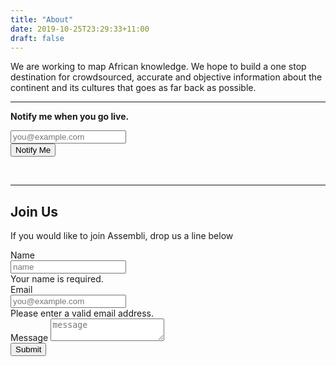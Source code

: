 ```yaml
---
title: "About"
date: 2019-10-25T23:29:33+11:00
draft: false
---
```


<!--![Assembli](/post-images/assembli/assembli.jpg)-->


<p class="text-center">We are working to map African knowledge. We hope to build a one stop destination for crowdsourced, accurate and objective information about the continent and its cultures that goes as far back as possible.</p>
<hr class="mb-4">

<div class="masthead">
  <div class="container h-100">
  <div class="intro">
      <b><p class="text-center">Notify me when you go live.</p></b>
  </div>
    <div class="row h-100">
      <div class="col-12 my-auto">
        <div class="masthead-content text-white py-md-0">
          <form name="subscribe" method="POST" class="needs-validation" data-netlify="true">
            <div class="input-group input-group-newsletter">
                <div class="input-group-prepend">
                  <span class="input-group-text"><i class="fa fa-envelope" aria-hidden="true"></i></span>
                </div>
                <input type="email" class="form-control" placeholder="you@example.com" aria-label="you@example.com" required="true" name="email">
                <div class="input-group-append">
                  <button class="btn btn-primary" type="submit">Notify Me</button>
                </div>
                <input type="hidden" name="subject" value="About: Subscribe">
            </div>
          </form>
        </div>
      </div>
    </div>
  </div>  
</div>
<br>
<hr class="mb-4">

<div class="intro">
    <h2 class="text-center">Join Us</h2>
    <p class="text-center">If you would like to join Assembli, drop us a line below
 </p>
</div>

<div class="order-md-1">
	<form name="join" method="POST" class="needs-validation" data-netlify="true">
	  <div class="mb-3">
	    <label for="name">Name</label>
	    <div class="input-group">
	      <input type="text" class="form-control" name="name" placeholder="name" required="true">
	      <div class="invalid-feedback" style="width: 100%;">
	        Your name is required.
	      </div>
	    </div>
	  </div>
	  <div class="mb-3">
	    <label for="email">Email</label>
      <div class="input-group">
        <div class="input-group-prepend">
          <span class="input-group-text"><i class="fa fa-envelope" aria-hidden="true"></i></span>
        </div>
	      <input type="email" class="form-control" name="email" placeholder="you@example.com" required="true">
  	    <div class="invalid-feedback">
  	      Please enter a valid email address.
  	    </div>
      </div>
	  </div>
	  <div class="mb-3">
      <label for="message">Message </span></label>
	    <textarea class="form-control" aria-label="message" placeholder="message" name="message"></textarea>
	  </div>
	  <button class="btn btn-primary" type="submit">Submit</button>
    <input type="hidden" name="subject" value="About: Join">
	</form>
</div>
